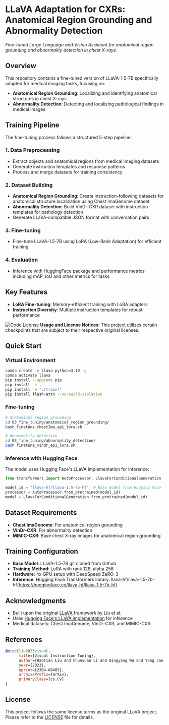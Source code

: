 # LLaVA Adaptation for CXRs: Anatomical Region Grounding and Abnormality Detection

*Fine-tuned Large Language and Vision Assistant for anatomical region grounding and abnormality detection in chest X-rays.*

## Overview

This repository contains a fine-tuned version of LLaVA-1.5-7B specifically adapted for medical imaging tasks, focusing on:
- **Anatomical Region Grounding**: Localizing and identifying anatomical structures in chest X-rays
- **Abnormality Detection**: Detecting and localizing pathological findings in medical images

## Training Pipeline

The fine-tuning process follows a structured 5-step pipeline:

### 1. Data Preprocessing 
- Extract objects and anatomical regions from medical imaging datasets
- Generate instruction templates and response patterns
- Process and merge datasets for training consistency

### 2. Dataset Building 
- **Anatomical Region Grounding**: Create instruction-following datasets for anatomical structure localization using Chest ImaGenome dataset
- **Abnormality Detection**: Build VinDr-CXR dataset with instruction templates for pathology detection
- Generate LLaVA-compatible JSON format with conversation pairs

### 3. Fine-tuning 
- Fine-tune LLaVA-1.5-7B using LoRA (Low-Rank Adaptation) for efficient training


### 4. Evaluation 
- Inference with HuggingFace package and performance metrics including mAP, IoU and other metrics for tasks

## Key Features

- **LoRA Fine-tuning**: Memory-efficient training with LoRA adapters
- **Instruction Diversity**: Multiple instruction templates for robust performance

<!-- <a href="https://llava.hliu.cc/"><img src="assets/demo.gif" width="70%"></a> -->

[![Code License](https://img.shields.io/badge/Code%20License-Apache_2.0-green.svg)](https://github.com/tatsu-lab/stanford_alpaca/blob/main/LICENSE)
**Usage and License Notices**: This project utilizes certain checkpoints that are subject to their respective original licenses. 


## Quick Start

### Virtual Environment
```bash
conda create -n llava python=3.10 -y
conda activate llava
pip install --upgrade pip
pip install -e .
pip install -e ".[train]"
pip install flash-attn --no-build-isolation
```

### Fine-tuning
```bash
# Anatomical region grounding
cd 03_fine_tuning/anatomical_region_grounding/
bash finetune_chestIma_ep1_lora.sh

# Abnormality detection
cd 03_fine_tuning/abnormality_detection/
bash finetune_vindr_ep1_lora.sh
```

### Inference with Hugging Face
The model uses Hugging Face's LLaVA implementation for inference:
```python
from transformers import AutoProcessor, LlavaForConditionalGeneration

model_id = "llava-hf/llava-1.5-7b-hf"  # Base model from Hugging Face
processor = AutoProcessor.from_pretrained(model_id)
model = LlavaForConditionalGeneration.from_pretrained(model_id)
```

## Dataset Requirements

- **Chest ImaGenome**: For anatomical region grounding
- **VinDr-CXR**: For abnormality detection
- **MIMIC-CXR**: Base chest X-ray images for anatomical region grounding

## Training Configuration

- **Base Model**: LLaVA-1.5-7B git cloned from Github
- **Training Method**: LoRA with rank 128, alpha 256
- **Hardware**: 4x GPU setup with DeepSpeed ZeRO-3
- **Inference**: Hugging Face Transformers library: llava-hf/llava-1.5-7b-hf(https://huggingface.co/llava-hf/llava-1.5-7b-hf)


## Acknowledgments

- Built upon the original [LLaVA](https://github.com/haotian-liu/LLaVA) framework by Liu et al.
- Uses [Hugging Face's LLaVA implementation](https://huggingface.co/llava-hf/llava-1.5-7b-hf) for inference
- Medical datasets: Chest ImaGenome, VinDr-CXR, and MIMIC-CXR

## References


```bibtex
@misc{liu2023visual,
      title={Visual Instruction Tuning}, 
      author={Haotian Liu and Chunyuan Li and Qingyang Wu and Yong Jae Lee},
      year={2023},
      eprint={2304.08485},
      archivePrefix={arXiv},
      primaryClass={cs.CV}
}
```

## License

This project follows the same license terms as the original LLaVA project. Please refer to the [LICENSE](LICENSE) file for details.
